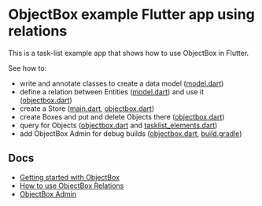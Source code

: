 # ObjectBox example Flutter app using relations

This is a task-list example app that shows how to use ObjectBox in Flutter. 

See how to:
- write and annotate classes to create a data model ([model.dart](lib/model.dart))
- define a relation between Entities ([model.dart](lib/model.dart)) and use it ([objectbox.dart](lib/objectbox.dart))
- create a Store ([main.dart](lib/main.dart), [objectbox.dart](lib/objectbox.dart))
- create Boxes and put and delete Objects there ([objectbox.dart](lib/objectbox.dart))
- query for Objects ([objectbox.dart](lib/objectbox.dart) and [tasklist_elements.dart](lib/tasklist_elements.dart))
- add ObjectBox Admin for debug builds ([objectbox.dart](lib/objectbox.dart), [build.gradle](android/app/build.gradle))

## Docs
- [Getting started with ObjectBox](https://docs.objectbox.io/getting-started)
- [How to use ObjectBox Relations](https://docs.objectbox.io/relations)
- [ObjectBox Admin](https://docs.objectbox.io/data-browser)
